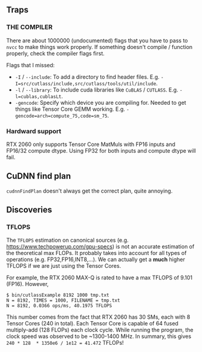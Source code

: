## Traps

### THE COMPILER
There are about 1000000 (undocumented) flags that you have to pass to `nvcc` to make things work properly. If something doesn't compile / function properly, check the compiler flags first.

Flags that I missed:
- `-I` / `--include`: To add a directory to find header files. E.g. `-I=src/cutlass/include,src/cutlass/tools/util/include`.
- `-l` / `--library`: To include cuda libraries like `CuBLAS` / `CUTLASS`. E.g. `-l=cublas,cublasLt`.
- `-gencode`: Specify which device you are compiling for. Needed to get things like Tensor Core GEMM working. E.g. `-gencode=arch=compute_75,code=sm_75`.

### Hardward support

RTX 2060 only supports Tensor Core MatMuls with FP16 inputs and FP16/32 compute dtype. Using FP32 for both inputs and compute dtype will fail.

## CuDNN find plan

`cudnnFindPlan` doesn't always get the correct plan, quite annoying.

## Discoveries

### TFLOPS
The `TFLOPS` estimation on canonical sources (e.g. https://www.techpowerup.com/gpu-specs) is not an accurate estimation of the theoretical max FLOPs. It probably takes into account for all types of operations (e.g. FP32,FP16,INT8,...). We can actually get a **much** higher TFLOPS if we are just using the Tensor Cores.

For example, the RTX 2060 MAX-Q is rated to have a max TFLOPS of 9.101 (FP16). However, 
```
$ bin/cutlassExample 8192 1000 tmp.txt
N = 8192, TIMES = 1000, FILENAME = tmp.txt
N = 8192, 0.0366 ops/ms, 40.1975 TFLOPS
```

This number comes from the fact that RTX 2060 has 30 SMs, each with 8 Tensor Cores (240 in total). Each Tensor Core is capable of 64 fused multiply-add (128 FLOPs) each clock cycle. While running the program, the clock speed was observed to be ~1300-1400 MHz. In summary, this gives `240 * 128  * 1350e6 / 1e12 = 41.472` TFLOPs!
